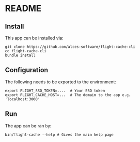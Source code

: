 # README

## Install

This app can be installed via:
```
git clone https://github.com/alces-software/flight-cache-cli
cd flight-cache-cli
bundle install
```

## Configuration

The following needs to be exported to the environment:
```
export FLIGHT_SSO_TOKEN=....  # Your SSO token
export FLIGHT_CACHE_HOST=...  # The domain to the app e.g. 'localhost:3000'
```

## Run

The app can be ran by:
```
bin/flight-cache --help # Gives the main help page
```

